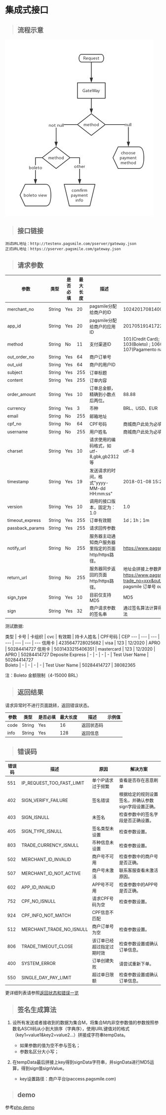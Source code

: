 # 集成式接口

>## 流程示意

![](/assets/img/CreateOrderFlow01.png)

>## 接口链接
    
    测试URL地址：http://testenv.pagsmile.com/pserver/gateway.json  
    正式URL地址：https://pserver.pagsmile.com/gateway.json

>## 请求参数

参数 | 类型 | 是否必填 | 最大长度 | 描述 | 示例值
---  | ---  | ---      | ---      | ---  | ---
merchant_no | String | Yes | 20 | pagsmile分配给商户的ID | 1024201708140012289
app_id | String | Yes | 20 | pagsmile分配给商户的应用ID | 2017051914172236111
method | String | No | 11 | 支付渠道ID | 101(Credit Card); 102(Debit Card) ; 103(Boleto) ; 106(Deposite Express) ; 107(Pagamento na loterica)|
out_order_no | String | Yes | 64 | 商户订单号 | 
out_uid | String | Yes | 64 | 商户的用户ID | 
subject | String | Yes | 255 | 订单标题 |
content | String | Yes | 255 | 订单内容 |
order_amount | String | Yes | 10 | 订单总金额，精确到小数点后两位。 | 88.88
currency | String | Yes | 3 | 币种 | BRL、USD、EUR
email | String | No | 255 | 邮箱地址 |  
cpf_no | String | No | 64 | CPF号码 | 商城商户此处为必填项；游戏商户选填。
username | String | No | 255 | 用户姓名 | 商城商户此处为必填项；游戏商户选填。
charset | String | Yes | 10 | 请求使用的编码格式，如utf-8,gbk,gb2312等 | utf-8
timestamp | String | Yes | 19 | 发送请求的时间，格式"yyyy-MM-dd HH:mm:ss" | 2018-01-08 15:27:26
version | String | Yes | 10 | 调用的接口版本，固定为：1.0 | 1.0
timeout_express | String | Yes | 255 | 订单有效期 | 1d；1h；1m
passback_params | String | Yes | 255 | 请求回传参数 | 
notify_url | String | No | 255 | 服务器主动通知商户服务器里指定的页面http/https路径。 | https://www.pagsmile.com/openapi/notify.json
return_url | String | No | 255 | 服务器同步返回的页面http/https路径。 | 地址会拼接上参数两个参数 https://www.pagsmile.com/success.html？trade_no=xxx&out_trade_no=xxx trade_no pagsmile 订单号 out_trade_no 商户订单号
sign_type | String | Yes | 10 | 目前仅支持MD5 | MD5
sign | String | Yes | 32 | 商户请求参数的签名串 | 通过签名算法计算得出的签名值，详见签名生成算法


测试数据:  

类型 | 卡号 | 卡组织 | cvc | 有效期 | 持卡人姓名 | CPF号码 | CEP
--- | --- | --- | --- | --- | --- | ---
信用卡 | 4235647728025682 | visa | 123 | 12/2020 | APRO | 50284414727
信用卡 | 5031433215406351 | mastercard | 123 | 12/2020 | APRO | 50284414727
Deposite Express | - | - | - | - | Test User Name | 50284414727  
Boleto | - | - | - | - | Test User Name | 50284414727  | 38082365

注：Boleto 金额限制（4-15000 BRL）

>## 返回结果

  请求异常时不进行页面跳转，返回错误状态。

参数 | 类型 | 是否必填 | 最大长度 | 描述 | 示例值
---  | ---  | ---      | ---      | ---  | ---
code | String | Yes | 16 | 返回状态码 | 
info | String | Yes | 128 | 返回信息 | 

>## 错误码

错误码 | 描述 | 原因 | 解决方案
---  | ---  | ---  | ---
551 | IP_REQUEST_TOO_FAST_LIMIT | 单个IP请求过于频繁 | 查看是否存在恶意刷单
402 | SIGN_VERIFY_FAILURE | 签名错误 | 根据给定的规则设置签名，并确认参数sign字段设置正确。
403 | SIGN_ISNULL | 未签名 | 检查参数中的签名字段是否正确设置。
405 | SIGN_TYPE_ISNULL | 签名类型未设置 | 检查参数设置。
803 | TRADE_CURRENCY_ISNULL | 币种信息未设置 | 检查参数设置。
502 | MERCHANT_ID_INVALID | 商户号不可用 | 检查参数中的商户号是否正确。
507 | MERCHANT_ID_NOT_ACTIVE | 商户号未激活 | 联系客服查看未激活原因。
602 | APP_ID_INVALID | APP号不可用 | 检查参数中的APP号是否正确。
752 | CPF_NO_ISNULL | 请求CPF号码为空 | 检查参数设置。
924 | CPF_INFO_NOT_MATCH | CPF信息不匹配 | 
512 | MERCHANT_TRADE_NO_ISNULL | 商户订单号为空 | 检查参数设置。
806 | TRADE_TIMEOUT_CLOSE | 该订单已经超过指定过期时效 | 检查参数设置或确认订单信息。
400 | SYSTEM_ERROR | 订单创建失败 | 请尝试重新下单。
550 | SINGLE_DAY_PAY_LIMIT | 超过单日限额 | 检查参数设置或确认订单信息。

更详细列表请参照[返回状态和错误一览](ReturnResult)

>## 签名生成算法  

1. 设所有发送或者接收到的数据为集合M，将集合M内非空参数值的参数按照参数名ASCII码从小到大排序（字典序），使用URL键值对的格式（key1=value1&key2=value2…）拼接成字符串tempData。
     - 如果参数的值为空不参与签名；
     - 参数名区分大小写；

2. 在tempData最后拼接上key得到signData字符串，并signData进行MD5运算，得到sign值signValue。
    - key设置路径：商户平台(paccess.pagsmile.com)
    
>## demo

参考[php demo](DemoPHP)
